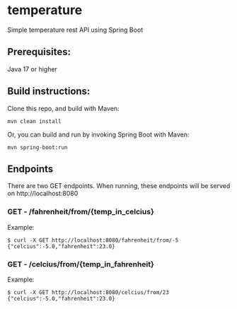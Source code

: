 # temperature
Simple temperature rest API using Spring Boot

## Prerequisites:
Java 17 or higher

## Build instructions:
Clone this repo, and build with Maven:

    mvn clean install
    
Or, you can build and run by invoking Spring Boot with Maven:

    mvn spring-boot:run
    
## Endpoints

There are two GET endpoints.  When running, these endpoints will be served on http://localhost:8080

### GET - /fahrenheit/from/{temp_in_celcius}

Example:

    $ curl -X GET http://localhost:8080/fahrenheit/from/-5
    {"celcius":-5.0,"fahrenheit":23.0}

### GET - /celcius/from/{temp_in_fahrenheit}

Example:

    $ curl -X GET http://localhost:8080/celcius/from/23
    {"celcius":-5.0,"fahrenheit":23.0}
